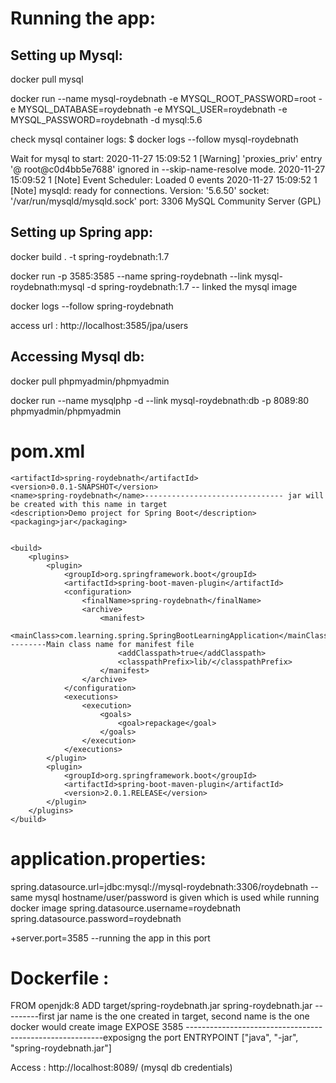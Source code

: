
Running the app:
=================

Setting up Mysql:
-----------------
docker pull mysql

docker run --name mysql-roydebnath -e MYSQL_ROOT_PASSWORD=root -e MYSQL_DATABASE=roydebnath -e MYSQL_USER=roydebnath -e MYSQL_PASSWORD=roydebnath -d mysql:5.6

check mysql container logs:
$ docker logs --follow mysql-roydebnath

Wait for mysql to start:
2020-11-27 15:09:52 1 [Warning] 'proxies_priv' entry '@ root@c0d4bb5e7688' ignored in --skip-name-resolve mode.
2020-11-27 15:09:52 1 [Note] Event Scheduler: Loaded 0 events
2020-11-27 15:09:52 1 [Note] mysqld: ready for connections.
Version: '5.6.50'  socket: '/var/run/mysqld/mysqld.sock'  port: 3306  MySQL Community Server (GPL)


Setting up Spring app:
----------------------

docker build . -t spring-roydebnath:1.7

docker run -p 3585:3585 --name spring-roydebnath --link mysql-roydebnath:mysql -d spring-roydebnath:1.7 -- linked the mysql image

docker logs --follow spring-roydebnath

access url : http://localhost:3585/jpa/users

Accessing Mysql db:
-------------------

docker pull phpmyadmin/phpmyadmin

docker run --name mysqlphp -d --link mysql-roydebnath:db -p 8089:80 phpmyadmin/phpmyadmin


pom.xml
===================

    <artifactId>spring-roydebnath</artifactId>
    <version>0.0.1-SNAPSHOT</version>
    <name>spring-roydebnath</name>------------------------------- jar will be created with this name in target
    <description>Demo project for Spring Boot</description>
    <packaging>jar</packaging>
	
	
	<build>
        <plugins>
            <plugin>
                <groupId>org.springframework.boot</groupId>
                <artifactId>spring-boot-maven-plugin</artifactId>
                <configuration>
                    <finalName>spring-roydebnath</finalName>
                    <archive>
                        <manifest>
                            <mainClass>com.learning.spring.SpringBootLearningApplication</mainClass>---------Main class name for manifest file
                            <addClasspath>true</addClasspath>
                            <classpathPrefix>lib/</classpathPrefix>
                        </manifest>
                    </archive>
                </configuration>
                <executions>
                    <execution>
                        <goals>
                            <goal>repackage</goal>
                        </goals>
                    </execution>
                </executions>
            </plugin>
            <plugin>
                <groupId>org.springframework.boot</groupId>
                <artifactId>spring-boot-maven-plugin</artifactId>
                <version>2.0.1.RELEASE</version>
            </plugin>
        </plugins>
    </build>

application.properties:
======================

spring.datasource.url=jdbc:mysql://mysql-roydebnath:3306/roydebnath --same mysql hostname/user/password is given which is used while running docker image
spring.datasource.username=roydebnath
spring.datasource.password=roydebnath

+server.port=3585 --running the app in this port


Dockerfile :
==============
	
FROM openjdk:8
ADD target/spring-roydebnath.jar spring-roydebnath.jar ---------first jar name is the one created in target, second name is the one docker would create image
EXPOSE 3585 ---------------------------------------------------------exposigng the port
ENTRYPOINT ["java", "-jar", "spring-roydebnath.jar"]

Access : http://localhost:8089/ (mysql db credentials)
